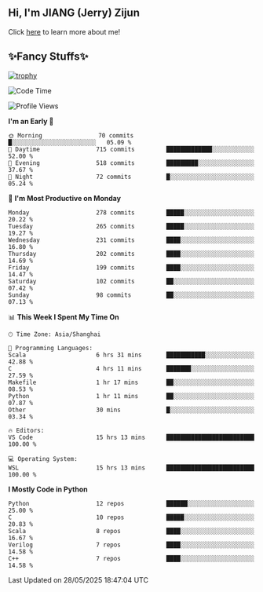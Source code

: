 ## Hi, I'm JIANG (Jerry) Zijun

Click [here](https://jzjerry.github.io/about/) to learn more about me!

## ✨Fancy Stuffs✨
[![trophy](https://github-profile-trophy.vercel.app/?username=jzjerry&theme=onedark)](https://github.com/ryo-ma/github-profile-trophy)
<!--START_SECTION:waka-->
![Code Time](http://img.shields.io/badge/Code%20Time-1%2C322%20hrs%204%20mins-blue)

![Profile Views](http://img.shields.io/badge/Profile%20Views-0-blue)

**I'm an Early 🐤** 

```text
🌞 Morning                70 commits          █░░░░░░░░░░░░░░░░░░░░░░░░   05.09 % 
🌆 Daytime                715 commits         █████████████░░░░░░░░░░░░   52.00 % 
🌃 Evening                518 commits         █████████░░░░░░░░░░░░░░░░   37.67 % 
🌙 Night                  72 commits          █░░░░░░░░░░░░░░░░░░░░░░░░   05.24 % 
```
📅 **I'm Most Productive on Monday** 

```text
Monday                   278 commits         █████░░░░░░░░░░░░░░░░░░░░   20.22 % 
Tuesday                  265 commits         █████░░░░░░░░░░░░░░░░░░░░   19.27 % 
Wednesday                231 commits         ████░░░░░░░░░░░░░░░░░░░░░   16.80 % 
Thursday                 202 commits         ████░░░░░░░░░░░░░░░░░░░░░   14.69 % 
Friday                   199 commits         ████░░░░░░░░░░░░░░░░░░░░░   14.47 % 
Saturday                 102 commits         ██░░░░░░░░░░░░░░░░░░░░░░░   07.42 % 
Sunday                   98 commits          ██░░░░░░░░░░░░░░░░░░░░░░░   07.13 % 
```


📊 **This Week I Spent My Time On** 

```text
🕑︎ Time Zone: Asia/Shanghai

💬 Programming Languages: 
Scala                    6 hrs 31 mins       ███████████░░░░░░░░░░░░░░   42.88 % 
C                        4 hrs 11 mins       ███████░░░░░░░░░░░░░░░░░░   27.59 % 
Makefile                 1 hr 17 mins        ██░░░░░░░░░░░░░░░░░░░░░░░   08.53 % 
Python                   1 hr 11 mins        ██░░░░░░░░░░░░░░░░░░░░░░░   07.87 % 
Other                    30 mins             █░░░░░░░░░░░░░░░░░░░░░░░░   03.34 % 

🔥 Editors: 
VS Code                  15 hrs 13 mins      █████████████████████████   100.00 % 

💻 Operating System: 
WSL                      15 hrs 13 mins      █████████████████████████   100.00 % 
```

**I Mostly Code in Python** 

```text
Python                   12 repos            ██████░░░░░░░░░░░░░░░░░░░   25.00 % 
C                        10 repos            █████░░░░░░░░░░░░░░░░░░░░   20.83 % 
Scala                    8 repos             ████░░░░░░░░░░░░░░░░░░░░░   16.67 % 
Verilog                  7 repos             ████░░░░░░░░░░░░░░░░░░░░░   14.58 % 
C++                      7 repos             ████░░░░░░░░░░░░░░░░░░░░░   14.58 % 
```




 Last Updated on 28/05/2025 18:47:04 UTC
<!--END_SECTION:waka-->
